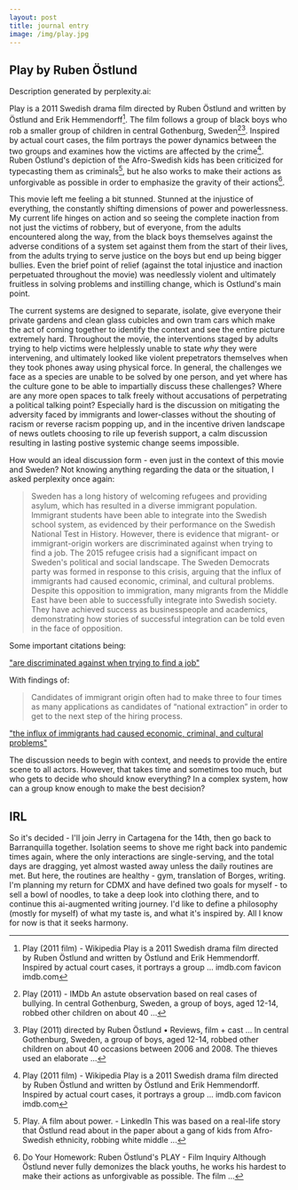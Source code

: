 ```yaml
---
layout: post
title: journal entry
image: /img/play.jpg
---
```

## Play by Ruben Östlund

Description generated by perplexity.ai:

Play is a 2011 Swedish drama film directed by Ruben Östlund and written by Östlund and Erik Hemmendorff[^1]. The film follows a group of black boys who rob a smaller group of children in central Gothenburg, Sweden[^2][^3]. Inspired by actual court cases, the film portrays the power dynamics between the two groups and examines how the victims are affected by the crime[^1]. Ruben Östlund's depiction of the Afro-Swedish kids has been criticized for typecasting them as criminals[^5], but he also works to make their actions as unforgivable as possible in order to emphasize the gravity of their actions[^4].


This movie left me feeling a bit stunned. Stunned at the injustice of everything, the constantly shifting dimensions of power and powerlessness. My current life hinges on action and so seeing the complete inaction from not just the victims of robbery, but of everyone, from the adults encountered along the way, from the black boys themselves against the adverse conditions of a system set against them from the start of their lives, from the adults trying to serve justice on the boys but end up being bigger bullies. Even the brief point of relief (against the total injustice and inaction perpetuated throughout the movie) was needlessly violent and ultimately fruitless in solving problems and instilling change, which is Ostlund's main point. 

The current systems are designed to separate, isolate, give everyone their private gardens and clean glass cubicles and own tram cars which make the act of coming together to identify the context and see the entire picture extremely hard. Throughout the movie, the interventions staged by adults trying to help victims were helplessly unable to state *why* they were intervening, and ultimately looked like violent prepetrators themselves when they took phones away using physical force. In general, the challenges we face as a species are unable to be solved by one person, and yet where has the culture gone to be able to impartially discuss these challenges? Where are any more open spaces to talk freely without accusations of perpetrating a political talking point? Especially hard is the discussion on mitigating the adversity faced by immigrants and lower-classes without the shouting of racism or reverse racism popping up, and in the incentive driven landscape of news outlets choosing to rile up feverish support, a calm discussion resulting in lasting postive systemic change seems impossible. 

How would an ideal discussion form - even just in the context of this movie and Sweden? Not knowing anything regarding the data or the situation, I asked perplexity once again:


> Sweden has a long history of welcoming refugees and providing asylum, which has resulted in a diverse immigrant population. Immigrant students have been able to integrate into the Swedish school system, as evidenced by their performance on the Swedish National Test in History. However, there is evidence that migrant- or immigrant-origin workers are discriminated against when trying to find a job.
The 2015 refugee crisis had a significant impact on Sweden's political and social landscape. The Sweden Democrats party was formed in response to this crisis, arguing that the influx of immigrants had caused economic, criminal, and cultural problems. Despite this opposition to immigration, many migrants from the Middle East have been able to successfully integrate into Swedish society. They have achieved success as businesspeople and academics, demonstrating how stories of successful integration can be told even in the face of opposition.

Some important citations being:

["are discriminated against when trying to find a job"](https://www.ilo.org/wcmsp5/groups/public/---ed_protect/---protrav/---migrant/documents/publication/wcms_201428.pdf)

With findings of:

> Candidates of immigrant origin often had to
make three to four times as many applications as candidates of “national extraction” in order
to get to the next step of the hiring process.

["the influx of immigrants had caused economic, criminal, and cultural problems"](https://www.brookings.edu/research/the-rise-of-sweden-democrats-and-the-end-of-swedish-exceptionalism/)

The discussion needs to begin with context, and needs to provide the entire scene to all actors. However, that takes time and sometimes too much, but who gets to decide who should know everything? In a complex system, how can a group know enough to make the best decision? 

## IRL

So it's decided - I'll join Jerry in Cartagena for the 14th, then go back to Barranquilla together. Isolation seems to shove me right back into pandemic times again, where the only interactions are single-serving, and the total days are dragging, yet almost wasted away unless the daily routines are met. But here, the routines are healthy - gym, translation of Borges, writing. I'm planning my return for CDMX and have defined two goals for myself - to sell a bowl of noodles, to take a deep look into clothing there, and to continue this ai-augmented writing journey. I'd like to define a philosophy (mostly for myself) of what my taste is, and what it's inspired by. All I know for now is that it seeks harmony.




[^1]: Play (2011 film) - Wikipedia
Play is a 2011 Swedish drama film directed by Ruben Östlund and written by Östlund and Erik Hemmendorff. Inspired by actual court cases, it portrays a group ...
imdb.com favicon
imdb.com

[^2]: Play (2011) - IMDb
An astute observation based on real cases of bullying. In central Gothenburg, Sweden, a group of boys, aged 12-14, robbed other children on about 40 ...

[^3]: Play (2011) directed by Ruben Östlund • Reviews, film + cast ...
In central Gothenburg, Sweden, a group of boys, aged 12-14, robbed other children on about 40 occasions between 2006 and 2008. The thieves used an elaborate ...

[^4]: Do Your Homework: Ruben Östlund's PLAY - Film Inquiry
Although Östlund never fully demonizes the black youths, he works his hardest to make their actions as unforgivable as possible. The film ...

[^5]: Play. A film about power. - LinkedIn
This was based on a real-life story that Östlund read about in the paper about a gang of kids from Afro-Swedish ethnicity, robbing white middle ...